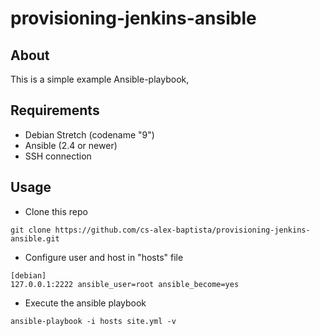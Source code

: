# provisioning-jenkins-ansible

## About

This is a simple example Ansible-playbook,

## Requirements

* Debian Stretch (codename "9")
* Ansible (2.4 or newer)
* SSH connection

## Usage

* Clone this repo
```
git clone https://github.com/cs-alex-baptista/provisioning-jenkins-ansible.git
```

* Configure user and host in "hosts" file
```
[debian]
127.0.0.1:2222 ansible_user=root ansible_become=yes
```

* Execute the ansible playbook
```
ansible-playbook -i hosts site.yml -v
```
